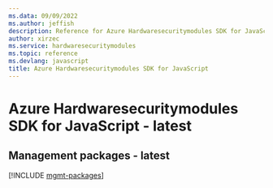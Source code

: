 ```yaml
---
ms.data: 09/09/2022
ms.author: jeffish
description: Reference for Azure Hardwaresecuritymodules SDK for JavaScript
author: xirzec
ms.service: hardwaresecuritymodules
ms.topic: reference
ms.devlang: javascript
title: Azure Hardwaresecuritymodules SDK for JavaScript
---
```

# Azure Hardwaresecuritymodules SDK for JavaScript - latest

## Management packages - latest
[!INCLUDE [mgmt-packages](hardwaresecuritymodules-mgmt-index.md)]